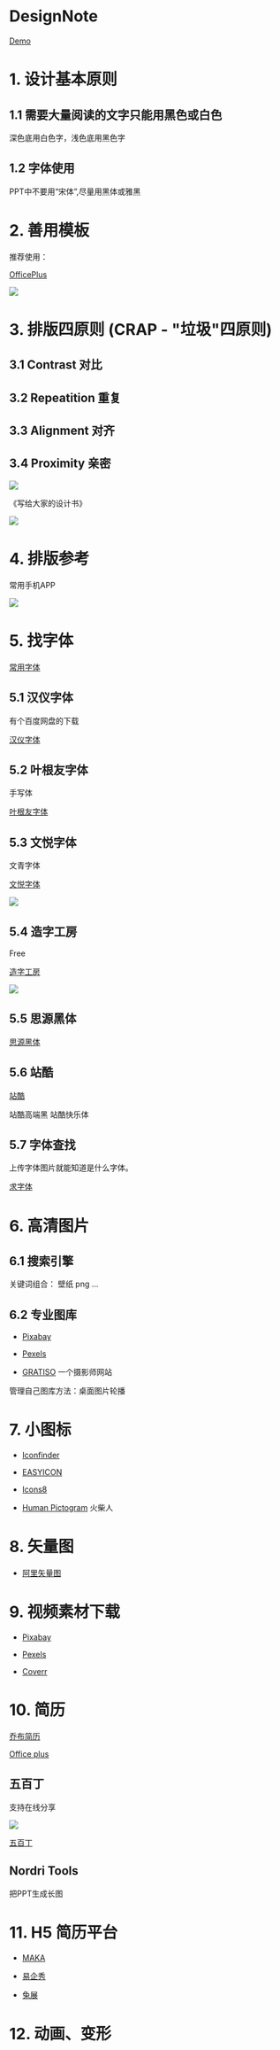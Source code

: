 # DesignNote

[Demo](https://tianhuaban527.github.io/DesignNote/Demo.md)

# 1. 设计基本原则

## 1.1 需要大量阅读的文字只能用黑色或白色

深色底用白色字，浅色底用黑色字

## 1.2 字体使用

PPT中不要用“宋体”,尽量用黑体或雅黑

# 2. 善用模板

推荐使用：

[OfficePlus](http://www.officeplus.cn/)

![](https://raw.githubusercontent.com/tianhuaban527/DesignNote/master/PIC/officeplus.png)

# 3. 排版四原则 (CRAP - "垃圾"四原则)

## 3.1 Contrast 对比

## 3.2 Repeatition 重复

## 3.3 Alignment 对齐

## 3.4 Proximity 亲密

![](https://raw.githubusercontent.com/tianhuaban527/DesignNote/master/PIC/crap.png)

《写给大家的设计书》

![](http://h.hiphotos.baidu.com/baike/w%3D268%3Bg%3D0/sign=4dd7075205d79123e0e09372950f3ebf/83025aafa40f4bfb7cbac90e0a4f78f0f7361805.jpg)

# 4. 排版参考

常用手机APP

![](https://raw.githubusercontent.com/tianhuaban527/DesignNote/master/PIC/apps.png)

# 5. 找字体

[常用字体](http://zenozeng.github.io/Free-Chinese-Fonts/)

## 5.1 汉仪字体

有个百度网盘的下载

[汉仪字体](http://www.hanyi.com.cn)

## 5.2 叶根友字体

手写体

[叶根友字体](http://www.yegenyou.com/)


## 5.3 文悦字体

文青字体

[文悦字体](http://wytype.com/)

![](http://i.imgur.com/ICw3yig.png)

## 5.4 造字工房

Free

[造字工房](http://www.makefont.com/)

![](http://i.imgur.com/Qckz9So.png)

## 5.5 思源黑体

[思源黑体](https://github.com/adobe-fonts/source-han-sans)

## 5.6 站酷

[站酷](http://zcool.com.cn/)

站酷高端黑
站酷快乐体

## 5.7 字体查找

上传字体图片就能知道是什么字体。

[求字体](www.qiuziti.com)

# 6. 高清图片

## 6.1 搜索引擎

关键词组合： 壁纸 png ...

## 6.2 专业图库

- [Pixabay](https://pixabay.com/)

- [Pexels](https://www.pexels.com/)

- [GRATISO](http://gratisography.com/) 一个摄影师网站


管理自己图库方法：桌面图片轮播

# 7. 小图标

- [Iconfinder](https://www.iconfinder.com/)

- [EASYICON](http://www.easyicon.net/)

- [Icons8](https://icons8.com/)

- [Human Pictogram](http://pictogram2.com/?lang=en) 火柴人


# 8. 矢量图

- [阿里矢量图](http://www.iconfont.cn/)

# 9. 视频素材下载

- [Pixabay](https://pixabay.com/)

- [Pexels](https://www.pexels.com/)

- [Coverr](http://www.coverr.co/)


# 10. 简历

[乔布简历](cv.qiaobutang.com)

[Office plus](http://www.officeplus.cn/Template/Home.shtml)

## 五百丁

支持在线分享

![](https://raw.githubusercontent.com/tianhuaban527/DesignNote/master/PIC/500d.png)

[五百丁](http://www.500d.me)

## Nordri Tools

把PPT生成长图

# 11. H5 简历平台

- [MAKA](http://www.maka.im)

- [易企秀](http://www.eqxiu.com)

- [兔展](http://www.rabbitpre.com)


# 12. 动画、变形
